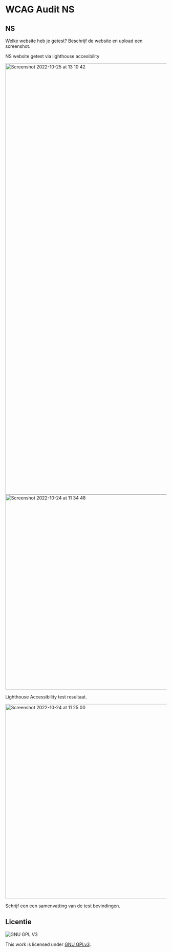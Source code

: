 


# WCAG Audit NS




## NS

Welke website heb je getest? Beschrijf de website en upload een screenshot. 

NS website getest via lighthouse accesibility

<img width="1341" alt="Screenshot 2022-10-25 at 13 10 42" src="https://user-images.githubusercontent.com/94745953/200548478-9267a9d6-5e26-4b15-8142-3de14197be13.png">


<img width="607" alt="Screenshot 2022-10-24 at 11 34 48" src="https://user-images.githubusercontent.com/94745953/200551122-5410f0cd-cbaa-40cc-a19e-fd0d1311d590.png">




Lighthouse Accessibility test resultaat.

<img width="605" alt="Screenshot 2022-10-24 at 11 25 00" src="https://user-images.githubusercontent.com/94745953/200548514-d8e07602-d361-467a-a59f-b5331fe13ad2.png">




Schrijf een een samenvatting van de test bevindingen.






## Licentie

![GNU GPL V3](https://www.gnu.org/graphics/gplv3-127x51.png)

This work is licensed under [GNU GPLv3](./LICENSE).
